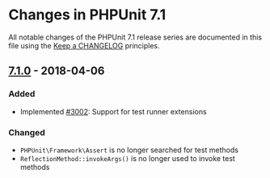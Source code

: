 # Changes in PHPUnit 7.1

All notable changes of the PHPUnit 7.1 release series are documented in this file using the [Keep a CHANGELOG](http://keepachangelog.com/) principles.

## [7.1.0] - 2018-04-06

### Added

* Implemented [#3002](https://github.com/sebastianbergmann/phpunit/issues/3002): Support for test runner extensions

### Changed

* `PHPUnit\Framework\Assert` is no longer searched for test methods
* `ReflectionMethod::invokeArgs()` is no longer used to invoke test methods

[7.1.0]: https://github.com/sebastianbergmann/phpunit/compare/7.0...7.1.0

